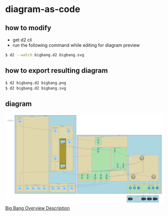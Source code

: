 # diagram-as-code

## how to modify
* get d2 cli
* run the following command while editing for diagram preview
```sh
$ d2 --watch bigbang.d2 bigbang.svg
```

## how to export resulting diagram
```sh
$ d2 bigbang.d2 bigbang.png
$ d2 bigbang.d2 bigbang.svg
```

## diagram
![Big Bang Overview Diagram](./bigbang.png)
[Big Bang Overview Description](./DESCRIPTION.md)
